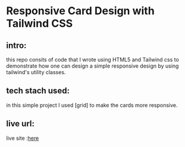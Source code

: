 # Responsive Card Design with Tailwind CSS

## intro:
this repo consits of code that I wrote using HTML5 and Tailwind css to demonstrate how one can design a simple responsive design by using tailwind's utility classes.

## tech stach  used:

in this simple project I used [grid] to make the cards more responsive.

## live url:
live site :[here](https://responsive-cards-jr.netlify.app/)
